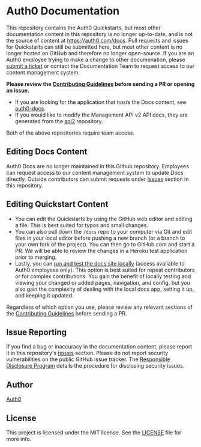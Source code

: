 # Auth0 Documentation

This repository contains the Auth0 Quickstarts, but most other documentation content in this repository is no longer up-to-date, and is not the source of content at https://auth0.com/docs. Pull requests and issues for Quickstarts can still be submitted here, but most other content is no longer hosted on GitHub and therefore no longer open-source. If you are an Auth0 employee trying to make a change to other documenation, please [submit a ticket](https://auth0team.atlassian.net/servicedesk/customer/portal/9) or contact the Documentation Team to request access to our content management system.


**Please review the [Contributing Guidelines](CONTRIBUTING.md) before sending a PR or opening an issue.**

* If you are looking for the application that *hosts* the Docs content, see [auth0-docs](https://github.com/auth0/auth0-docs).
* If you would like to modify the Management API v2 API docs, they are generated from the [api2](https://github.com/auth0/api2) repository.

Both of the above repositories require team access.

## Editing Docs Content
Auth0 Docs are no longer maintained in this Github repository. Employees can request access to our content management system to update Docs directly. Outside contributors can submit requests under [Issues](https://github.com/auth0/docs/issues) section in this repository.

## Editing Quickstart Content

* You can edit the Quickstarts by using the GitHub web editor and editing a file. This is best suited for typos and small changes.
* You can also pull down the `/docs` repo to your computer via Git and edit files in your local editor before pushing a new branch (or a branch to your own fork of the project). You can then go to GitHub.com and start a PR. We will be able to review the changes in a Heroku test application prior to merging.
* Lastly, you can [run and test the docs site locally](https://github.com/auth0/auth0-docs/blob/master/README.md) (access available to Auth0 employees only). This option is best suited for repeat contributors or for complex contributions. You gain the benefit of locally testing and viewing your changed or added pages, navigation, and config, but you also gain the complexity of dealing with the local docs app, setting it up, and keeping it updated.

Regardless of which option you use, please review any relevant sections of the [Contributing Guidelines](CONTRIBUTING.md) before sending a PR.

## Issue Reporting

If you find a bug or inaccuracy in the documentation content, please report it in this repository's [issues](https://github.com/auth0/docs/issues) section. Please do not report security vulnerabilities on the public GitHub issue tracker. The [Responsible Disclosure Program](https://auth0.com/whitehat) details the procedure for disclosing security issues.

## Author 

[Auth0](https://auth0.com)

## License

This project is licensed under the MIT license. See the [LICENSE](LICENSE) file for more info.
